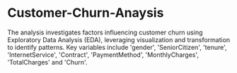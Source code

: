 # Customer-Churn-Anaysis
The analysis investigates factors influencing customer churn using Exploratory Data Analysis (EDA), leveraging visualization and transformation to identify patterns. Key variables include 'gender', 'SeniorCitizen', 'tenure', 'InternetService', 'Contract', 'PaymentMethod', 'MonthlyCharges', 'TotalCharges' and 'Churn'.
